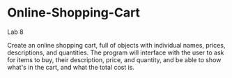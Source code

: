 # Online-Shopping-Cart
Lab 8

Create an online shopping cart, full of objects with individual names, prices, descriptions, and quantities. The program will interface with the user to ask for items to buy, their description, price, and quantity, and be able to show what's in the cart, and what the total cost is.

